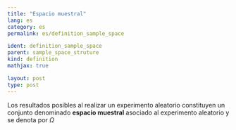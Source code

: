 ```yaml
---
title: "Espacio muestral"
lang: es
category: es
permalink: es/definition_sample_space

ident: definition_sample_space
parent: sample_space_struture
kind: definition
mathjax: true

layout: post
type: post
---
```


Los resultados posibles al realizar un experimento aleatorio constituyen un conjunto denominado **espacio muestral** asociado al experimento aleatorio y se denota por $\Omega$
